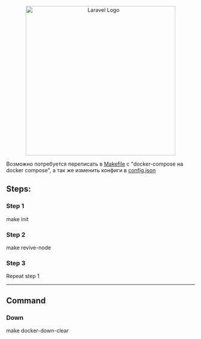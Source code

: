 <p align="center"><a href="https://laravel.com" target="_blank"><img src="https://raw.githubusercontent.com/laravel/art/master/logo-lockup/5%20SVG/2%20CMYK/1%20Full%20Color/laravel-logolockup-cmyk-red.svg" width="400" alt="Laravel Logo"></a></p>

Возможно потребуется переписать в [Makefile](..%2FMakefile) с "docker-compose на  docker compose", а так же изменить конфиги в [config.json](docker%2Fcentrifugo%2Fconfig.json)


## Steps:
### Step 1
make init

### Step 2 
make revive-node

### Step 3
Repeat step 1 

__________________________________________________

## Command

### Down
make docker-down-clear
